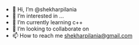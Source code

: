 - 👋 Hi, I’m @shekharpilania
- 👀 I’m interested in ...
- 🌱 I’m currently learning c++
- 💞️ I’m looking to collaborate on 
- 📫 How to reach me shekharpilania@gmail.com 

<!---
shekharpilania/shekharpilania is a ✨ special ✨ repository because its `README.md` (this file) appears on your GitHub profile.
You can click the Preview link to take a look at your changes.
--->
